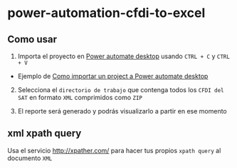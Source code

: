 # power-automation-cfdi-to-excel

## Como usar

1. Importa el proyecto en [Power automate desktop](https://powerautomate.microsoft.com/es-mx/) usando `CTRL + C` y `CTRL + V`
  - Ejemplo de [Como importar un project a Power automate desktop](https://youtu.be/M-VEP2eAih0?t=443) 

2. Selecciona el `directorio de trabajo` que contenga todos los `CFDI del SAT` en formato `XML` comprimidos como `ZIP`

3. El reporte será generado y podrás visualizarlo a partir en ese momento

## xml xpath query
Usa el servicio http://xpather.com/ para hacer tus propios `xpath query` al documento `XML`